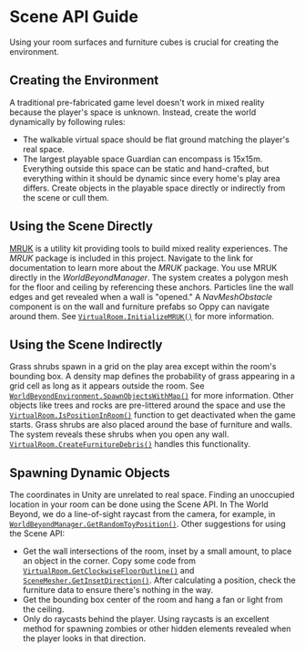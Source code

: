 # Scene API Guide

Using your room surfaces and furniture cubes is crucial for creating the environment.

## Creating the Environment
A traditional pre-fabricated game level doesn't work in mixed reality because the player's space is unknown. Instead, create the world dynamically by following rules:
* The walkable virtual space should be flat ground matching the player's real space.
* The largest playable space Guardian can encompass is 15x15m. Everything outside this space can be static and hand-crafted, but everything within it should be dynamic since every home's play area differs. Create objects in the playable space directly or indirectly from the scene or cull them.

## Using the Scene Directly

[MRUK](https://developers.meta.com/horizon/documentation/unity/unity-mr-utility-kit-overview/) is a utility kit providing tools to build mixed reality experiences. The *MRUK* package is included in this project.
Navigate to the link for documentation to learn more about the *MRUK* package. You use MRUK directly in the *WorldBeyondManager*. The system creates a polygon mesh for the floor and ceiling by referencing these anchors. Particles line the wall edges and get revealed when a wall is "opened." A *NavMeshObstacle* component is on the wall and furniture prefabs so Oppy can navigate around them. See [`VirtualRoom.InitializeMRUK()`](https://github.com/oculus-samples/Unity-TheWorldBeyond/blob/main/Assets/TheWorldBeyond/Scripts/Environment/RoomEnvironment/VirtualRoom.cs#L287) for more information.

## Using the Scene Indirectly
Grass shrubs spawn in a grid on the play area except within the room's bounding box. A density map defines the probability of grass appearing in a grid cell as long as it appears outside the room. See [`WorldBeyondEnvironment.SpawnObjectsWithMap()`](https://github.com/oculus-samples/Unity-TheWorldBeyond/blob/main/Assets/Scripts/WorldBeyondEnvironment.cs#L61) for more information. Other objects like trees and rocks are pre-littered around the space and use the [`VirtualRoom.IsPositionInRoom()`](https://github.com/oculus-samples/Unity-TheWorldBeyond/blob/main/Assets/Scripts/VirtualRoom.cs#L987) function to get deactivated when the game starts. Grass shrubs are also placed around the base of furniture and walls. The system reveals these shrubs when you open any wall. [`VirtualRoom.CreateFurnitureDebris()`](https://github.com/oculus-samples/Unity-TheWorldBeyond/blob/main/Assets/Scripts/VirtualRoom.cs#L818) handles this functionality.

## Spawning Dynamic Objects
The coordinates in Unity are unrelated to real space. Finding an unoccupied location in your room can be done using the Scene API. In The World Beyond, we do a line-of-sight raycast from the camera, for example, in [`WorldBeyondManager.GetRandomToyPosition()`](https://github.com/oculus-samples/Unity-TheWorldBeyond/blob/main/Assets/Scripts/WorldBeyondManager.cs#L957). Other suggestions for using the Scene API:
* Get the wall intersections of the room, inset by a small amount, to place an object in the corner. Copy some code from [`VirtualRoom.GetClockwiseFloorOutline()`](https://github.com/oculus-samples/Unity-TheWorldBeyond/blob/main/Assets/Scripts/VirtualRoom.cs#L534) and [`SceneMesher.GetInsetDirection()`](https://github.com/oculus-samples/Unity-TheWorldBeyond/blob/main/Assets/Scripts/SceneMesher.cs#L428). After calculating a position, check the furniture data to ensure there's nothing in the way.
* Get the bounding box center of the room and hang a fan or light from the ceiling.
* Only do raycasts behind the player. Using raycasts is an excellent method for spawning zombies or other hidden elements revealed when the player looks in that direction.
